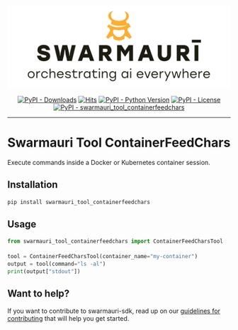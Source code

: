 ![Swarmauri Logo](https://github.com/swarmauri/swarmauri-sdk/blob/3d4d1cfa949399d7019ae9d8f296afba773dfb7f/assets/swarmauri.brand.theme.svg)

<p align="center">
    <a href="https://pypi.org/project/swarmauri_tool_containerfeedchars/">
        <img src="https://img.shields.io/pypi/dm/swarmauri_tool_containerfeedchars" alt="PyPI - Downloads"/></a>
    <a href="https://hits.sh/github.com/swarmauri/swarmauri-sdk/tree/master/pkgs/standards/swarmauri_tool_containerfeedchars/">
        <img alt="Hits" src="https://hits.sh/github.com/swarmauri/swarmauri-sdk/tree/master/pkgs/standards/swarmauri_tool_containerfeedchars.svg"/></a>
    <a href="https://pypi.org/project/swarmauri_tool_containerfeedchars/">
        <img src="https://img.shields.io/pypi/pyversions/swarmauri_tool_containerfeedchars" alt="PyPI - Python Version"/></a>
    <a href="https://pypi.org/project/swarmauri_tool_containerfeedchars/">
        <img src="https://img.shields.io/pypi/l/swarmauri_tool_containerfeedchars" alt="PyPI - License"/></a>
    <a href="https://pypi.org/project/swarmauri_tool_containerfeedchars/">
        <img src="https://img.shields.io/pypi/v/swarmauri_tool_containerfeedchars?label=swarmauri_tool_containerfeedchars&color=green" alt="PyPI - swarmauri_tool_containerfeedchars"/></a>
</p>

---

# Swarmauri Tool ContainerFeedChars

Execute commands inside a Docker or Kubernetes container session.

## Installation

```bash
pip install swarmauri_tool_containerfeedchars
```

## Usage

```python
from swarmauri_tool_containerfeedchars import ContainerFeedCharsTool

tool = ContainerFeedCharsTool(container_name="my-container")
output = tool(command="ls -al")
print(output["stdout"])
```

## Want to help?

If you want to contribute to swarmauri-sdk, read up on our
[guidelines for contributing](https://github.com/swarmauri/swarmauri-sdk/blob/master/CONTRIBUTING.md)
that will help you get started.
